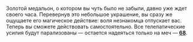 Золотой медальон, о котором вы чуть было не забыли, давно уже ждет своего часа. Перевернув это небольшое украшение, вы сразу же ощущаете его магическое действие: воля незнакомца отпускает вас. Теперь вы сможете действовать самостоятельно. Все телепатические усилия будут парализованы — остается надеяться только на меч — [**68**](#n_68).


